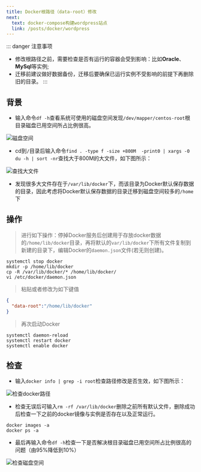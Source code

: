 ```yaml
---
title: Docker根路径（data-root）修改
next:
  text: docker-compose构建wordpress站点
  link: /posts/docker/wordpress
---
```


::: danger 注意事项

* 修改根路径之前，需要检查是否有运行的容器会受到影响：比如**Oracle**、**MySql**等实例;
* 迁移前建议做好数据备份，迁移后要确保已运行实例不受影响的前提下再删除旧的目录。
:::

## 背景

- 输入命令`df -h`查看系统可使用的磁盘空间发现`/dev/mapper/centos-root`根目录磁盘已用空间所占比例很高。
  
![磁盘空间](https://cdn.porridge.fun/blog/docker/setrootdir/0.png$fix.water)

- cd到`/`目录后输入命令`find . -type f -size +800M  -print0 | xargs -0 du -h | sort -nr`查找大于800M的大文件，如下图所示：

![查找大文件](https://cdn.porridge.fun/blog/docker/setrootdir/2.png$fix.water)

- 发现很多大文件存在于`/var/lib/docker`下，而该目录为Docker默认保存数据的目录，因此考虑将Docker默认保存数据的目录迁移到磁盘空间较多的`/home`下

## 操作

> 进行如下操作：停掉Docker服务后创建用于存放docker数据的`/home/lib/docker`目录，再将默认的`var/lib/docker`下所有文件复制到新建的目录下，编辑Docker的`daemon.json`文件(若无则创建)。

``` shell
systemctl stop docker
mkdir -p /home/lib/docker
cp -R /var/lib/docker/* /home/lib/docker/
vi /etc/docker/daemon.json
```

> 粘贴或者修改为如下键值

``` json
{
  "data-root":"/home/lib/docker"
}
```

> 再次启动Docker

``` shell
systemctl daemon-reload
systemctl restart docker
systemctl enable docker
```

## 检查

- 输入`docker info | grep -i root`检查路径修改是否生效，如下图所示：

![检查docker路径](https://cdn.porridge.fun/blog/docker/setrootdir/3.png$fix.water)

- 检查无误后可输入`rm -rf /var/lib/docker`删除之前所有默认文件，删除成功后检查一下之前的docker镜像与实例是否存在以及正常运行。

``` shell
docker images -a
docker ps -a
```

- 最后再输入命令`df -h`检查一下是否解决根目录磁盘已用空间所占比例很高的问题（由95%降低到10%）

![检查磁盘空间](https://cdn.porridge.fun/blog/docker/setrootdir/4.png$fix.water)
